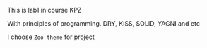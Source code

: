 This is lab1 in course KPZ

With principles of programming. DRY, KISS, SOLID, YAGNI and etc

I choose `Zoo theme` for project